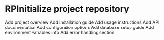 # RPInitialize project repository
Add project overview
Add installation guide
Add usage instructions
Add API documentation
Add configuration options
Add database setup guide
Add environment variables info
Add error handling section
